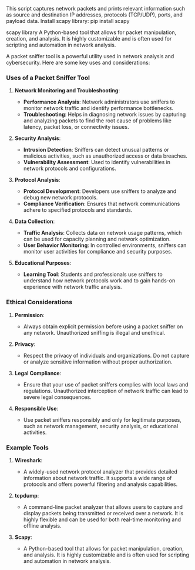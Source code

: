 This script captures network packets and prints relevant 
information such as source and destination IP addresses, 
protocols (TCP/UDP), ports, and payload data.
Install scapy library:
pip install scapy

scapy library
A Python-based tool that allows for packet manipulation, creation, and analysis. 
It is highly customizable and is often used for scripting and automation in network analysis.

A packet sniffer tool is a powerful utility used in network analysis and cybersecurity. Here are some key uses and considerations:

### Uses of a Packet Sniffer Tool

1. **Network Monitoring and Troubleshooting**:
   - **Performance Analysis**: Network administrators use sniffers to monitor network traffic and identify performance bottlenecks.
   - **Troubleshooting**: Helps in diagnosing network issues by capturing and analyzing packets to find the root cause of problems like latency, packet loss, or connectivity issues.

2. **Security Analysis**:
   - **Intrusion Detection**: Sniffers can detect unusual patterns or malicious activities, such as unauthorized access or data breaches.
   - **Vulnerability Assessment**: Used to identify vulnerabilities in network protocols and configurations.

3. **Protocol Analysis**:
   - **Protocol Development**: Developers use sniffers to analyze and debug new network protocols.
   - **Compliance Verification**: Ensures that network communications adhere to specified protocols and standards.

4. **Data Collection**:
   - **Traffic Analysis**: Collects data on network usage patterns, which can be used for capacity planning and network optimization.
   - **User Behavior Monitoring**: In controlled environments, sniffers can monitor user activities for compliance and security purposes.

5. **Educational Purposes**:
   - **Learning Tool**: Students and professionals use sniffers to understand how network protocols work and to gain hands-on experience with network traffic analysis.

### Ethical Considerations

1. **Permission**:
   - Always obtain explicit permission before using a packet sniffer on any network. Unauthorized sniffing is illegal and unethical.

2. **Privacy**:
   - Respect the privacy of individuals and organizations. Do not capture or analyze sensitive information without proper authorization.

3. **Legal Compliance**:
   - Ensure that your use of packet sniffers complies with local laws and regulations. Unauthorized interception of network traffic can lead to severe legal consequences.

4. **Responsible Use**:
   - Use packet sniffers responsibly and only for legitimate purposes, such as network management, security analysis, or educational activities.

### Example Tools

1. **Wireshark**:
   - A widely-used network protocol analyzer that provides detailed information about network traffic. It supports a wide range of protocols and offers powerful filtering and analysis capabilities.

2. **tcpdump**:
   - A command-line packet analyzer that allows users to capture and display packets being transmitted or received over a network. It is highly flexible and can be used for both real-time monitoring and offline analysis.

3. **Scapy**:
   - A Python-based tool that allows for packet manipulation, creation, and analysis. It is highly customizable and is often used for scripting and automation in network analysis.

